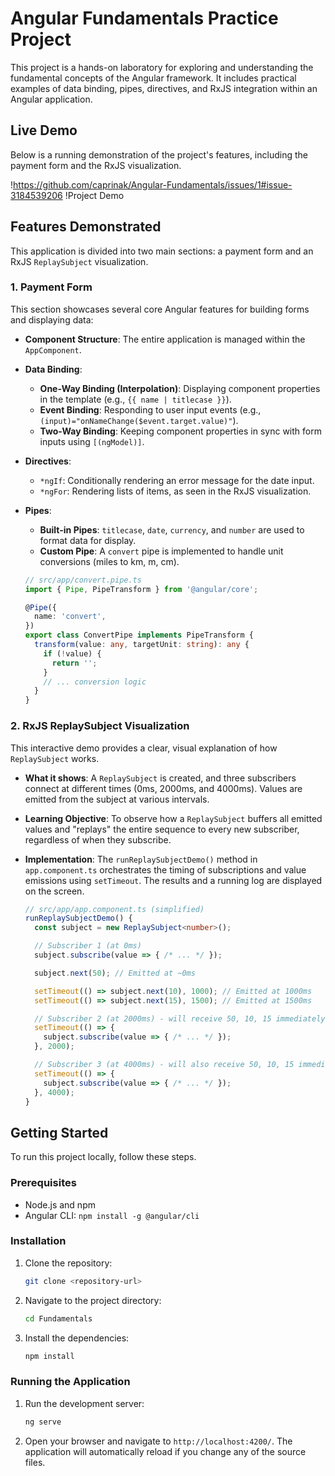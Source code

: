 # Angular Fundamentals Practice Project

This project is a hands-on laboratory for exploring and understanding the fundamental concepts of the Angular framework. It includes practical examples of data binding, pipes, directives, and RxJS integration within an Angular application.

## Live Demo

Below is a running demonstration of the project's features, including the payment form and the RxJS visualization.

 !https://github.com/caprinak/Angular-Fundamentals/issues/1#issue-3184539206
!Project Demo

## Features Demonstrated

This application is divided into two main sections: a payment form and an RxJS `ReplaySubject` visualization.

### 1. Payment Form

This section showcases several core Angular features for building forms and displaying data:

-   **Component Structure**: The entire application is managed within the `AppComponent`.
-   **Data Binding**:
    -   **One-Way Binding (Interpolation)**: Displaying component properties in the template (e.g., `{{ name | titlecase }}`).
    -   **Event Binding**: Responding to user input events (e.g., `(input)="onNameChange($event.target.value)"`).
    -   **Two-Way Binding**: Keeping component properties in sync with form inputs using `[(ngModel)]`.
-   **Directives**:
    -   `*ngIf`: Conditionally rendering an error message for the date input.
    -   `*ngFor`: Rendering lists of items, as seen in the RxJS visualization.
-   **Pipes**:
    -   **Built-in Pipes**: `titlecase`, `date`, `currency`, and `number` are used to format data for display.
    -   **Custom Pipe**: A `convert` pipe is implemented to handle unit conversions (miles to km, m, cm).

    ```typescript
    // src/app/convert.pipe.ts
    import { Pipe, PipeTransform } from '@angular/core';

    @Pipe({
      name: 'convert',
    })
    export class ConvertPipe implements PipeTransform {
      transform(value: any, targetUnit: string): any {
        if (!value) {
          return '';
        }
        // ... conversion logic
      }
    }
    ```

### 2. RxJS ReplaySubject Visualization

This interactive demo provides a clear, visual explanation of how `ReplaySubject` works.

-   **What it shows**: A `ReplaySubject` is created, and three subscribers connect at different times (0ms, 2000ms, and 4000ms). Values are emitted from the subject at various intervals.
-   **Learning Objective**: To observe how a `ReplaySubject` buffers all emitted values and "replays" the entire sequence to every new subscriber, regardless of when they subscribe.
-   **Implementation**: The `runReplaySubjectDemo()` method in `app.component.ts` orchestrates the timing of subscriptions and value emissions using `setTimeout`. The results and a running log are displayed on the screen.

    ```typescript
    // src/app/app.component.ts (simplified)
    runReplaySubjectDemo() {
      const subject = new ReplaySubject<number>();

      // Subscriber 1 (at 0ms)
      subject.subscribe(value => { /* ... */ });

      subject.next(50); // Emitted at ~0ms

      setTimeout(() => subject.next(10), 1000); // Emitted at 1000ms
      setTimeout(() => subject.next(15), 1500); // Emitted at 1500ms

      // Subscriber 2 (at 2000ms) - will receive 50, 10, 15 immediately
      setTimeout(() => {
        subject.subscribe(value => { /* ... */ });
      }, 2000);

      // Subscriber 3 (at 4000ms) - will also receive 50, 10, 15 immediately
      setTimeout(() => {
        subject.subscribe(value => { /* ... */ });
      }, 4000);
    }
    ```

## Getting Started

To run this project locally, follow these steps.

### Prerequisites

-   Node.js and npm
-   Angular CLI: `npm install -g @angular/cli`

### Installation

1.  Clone the repository:
    ```bash
    git clone <repository-url>
    ```
2.  Navigate to the project directory:
    ```bash
    cd Fundamentals
    ```
3.  Install the dependencies:
    ```bash
    npm install
    ```

### Running the Application

1.  Run the development server:
    ```bash
    ng serve
    ```
2.  Open your browser and navigate to `http://localhost:4200/`. The application will automatically reload if you change any of the source files.
